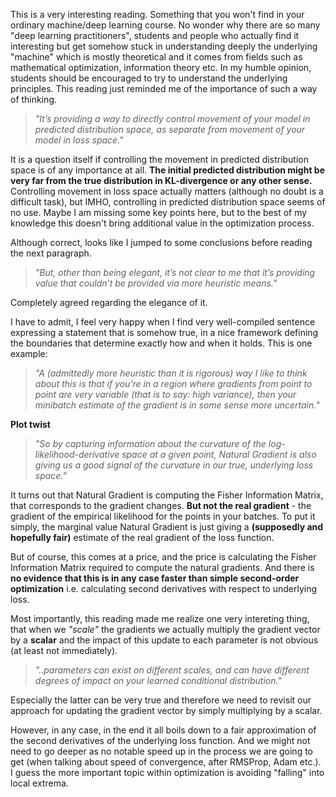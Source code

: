 
This is a very interesting reading. Something that you won't find in your ordinary machine/deep learning course. No wonder why there are so many "deep learning practitioners", students and people who actually find it interesting but get somehow stuck in understanding deeply the underlying "machine" which is mostly theoretical and it comes from fields such as mathematical optimization, information theory etc. In my humble opinion, students should be encouraged to try to understand the underlying principles. This reading just reminded me of the importance of such a way of thinking.


> *"It’s providing a way to directly control movement of your model in predicted distribution space, as separate from movement of your model in loss space."*


It is a question itself if controlling the movement in predicted distribution space is of any importance at all. **The initial predicted distribution might be very far from the true distribution in KL-divergence or any other sense.** Controlling movement in loss space actually matters (although no doubt is a difficult task), but IMHO, controlling in predicted distribution space seems of no use. Maybe I am missing some key points here, but to the best of my knowledge this doesn't bring additional value in the optimization process. 

Although correct, looks like I jumped to some conclusions before reading the next paragraph. 

> *"But, other than being elegant, it’s not clear to me that it’s providing value that couldn’t be provided via more heuristic means."*

Completely agreed regarding the elegance of it.


I have to admit, I feel very happy when I find very well-compiled sentence expressing a statement that is somehow true, in a nice framework defining the boundaries that determine exactly how and when it holds. This is one example: 

> *"A (admittedly more heuristic than it is rigorous) way I like to think about this is that if you’re in a region where gradients from point to point are very variable (that is to say: high variance), then your minibatch estimate of the gradient is in some sense more uncertain."*




**Plot twist**

> *"So by capturing information about the curvature of the log-likelihood-derivative space at a given point, Natural Gradient is also giving us a good signal of the curvature in our true, underlying loss space."*


It turns out that Natural Gradient is computing the Fisher Information Matrix, that corresponds to the gradient changes. **But not the real gradient** -  the gradient of the empirical likelihood for the points in your batches. To put it simply, the marginal value Natural Gradient is just giving a **(supposedly and hopefully fair)** estimate of the real gradient of the loss function. 

But of course, this comes at a price, and the price is calculating the Fisher Information Matrix required to compute the natural gradients. And there is **no evidence that this is in any case faster than
simple second-order optimization** i.e. calculating second derivatives with respect to underlying loss.   


Most importantly, this reading made me realize one very intereting thing, that when we *"scale"* the gradients we actually multiply the gradient vector by a **scalar** and the impact of this update to each parameter is not obvious (at least not immediately). 

>*"..parameters can exist on different scales, and can have different degrees of impact on your learned conditional distribution."*

Especially the latter can be very true and therefore we need to revisit our approach for updating the gradient vector by simply multiplying by a scalar.

However, in any case, in the end it all boils down to a fair approximation of the second derivatives of the underlying loss function. And we might not need to go deeper as no notable speed up in the process
we are going to get (when talking about speed of convergence, after RMSProp, Adam etc.). I guess the more important topic within optimization is avoiding "falling" into local extrema.
